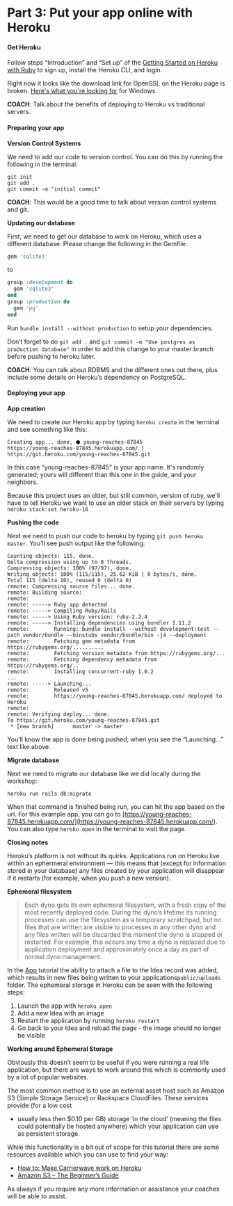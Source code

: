 # Part 3: Put your app online with Heroku

#### Get Heroku <a id="get-heroku"></a>

Follow steps “Introduction” and “Set up” of the [Getting Started on Heroku with Ruby](https://devcenter.heroku.com/articles/getting-started-with-ruby#introduction) to sign up, install the Heroku CLI, and login.

Right now it looks like the download link for OpenSSL on the Heroku page is broken.  [Here's what you're looking for](https://slproweb.com/products/Win32OpenSSL.html) for Windows.

**COACH**: Talk about the benefits of deploying to Heroku vs traditional servers.

#### Preparing your app <a id="preparing-your-app"></a>

**Version Control Systems**

We need to add our code to version control. You can do this by running the following in the terminal:

```text
git init
git add .
git commit -m "initial commit"
```

**COACH**: This would be a good time to talk about version control systems and git.

**Updating our database**

First, we need to get our database to work on Heroku, which uses a different database. Please change the following in the Gemfile:

```ruby
gem 'sqlite3'
```

to

```ruby
group :development do
  gem 'sqlite3'
end
group :production do
  gem 'pg'
end
```

Run `bundle install --without production` to setup your dependencies.

Don’t forget to do `git add .` and `git commit -m "Use postgres as production database"` in order to add this change to your master branch before pushing to heroku later.

**COACH**: You can talk about RDBMS and the different ones out there, plus include some details on Heroku’s dependency on PostgreSQL.

#### Deploying your app <a id="deploying-your-app"></a>

**App creation**

We need to create our Heroku app by typing `heroku create` in the terminal and see something like this:

```text
Creating app... done, ⬢ young-reaches-87845
https://young-reaches-87845.herokuapp.com/ | https://git.heroku.com/young-reaches-87845.git
```

In this case “young-reaches-87845” is your app name.  It's randomly generated; yours will different than this one in the guide, and your neighbors.

Because this project uses an older, but still common, version of ruby, we'll have to tell Heroku we want to use an older stack on their servers by typing `heroku stack:set heroku-16`

**Pushing the code**

Next we need to push our code to heroku by typing `git push heroku master`. You’ll see push output like the following:

```text
Counting objects: 115, done.
Delta compression using up to 8 threads.
Compressing objects: 100% (97/97), done.
Writing objects: 100% (115/115), 25.62 KiB | 0 bytes/s, done.
Total 115 (delta 10), reused 0 (delta 0)
remote: Compressing source files... done.
remote: Building source:
remote:
remote: -----> Ruby app detected
remote: -----> Compiling Ruby/Rails
remote: -----> Using Ruby version: ruby-2.2.4
remote: -----> Installing dependencies using bundler 1.11.2
remote:        Running: bundle install --without development:test --path vendor/bundle --binstubs vendor/bundle/bin -j4 --deployment
remote:        Fetching gem metadata from https://rubygems.org/..........
remote:        Fetching version metadata from https://rubygems.org/...
remote:        Fetching dependency metadata from https://rubygems.org/..
remote:        Installing concurrent-ruby 1.0.2
...
remote: -----> Launching...
remote:        Released v5
remote:        https://young-reaches-87845.herokuapp.com/ deployed to Heroku
remote:
remote: Verifying deploy... done.
To https://git.heroku.com/young-reaches-87845.git
 * [new branch]      master -> master
```

You’ll know the app is done being pushed, when you see the “Launching…” text like above.

**Migrate database**

Next we need to migrate our database like we did locally during the workshop:

```text
heroku run rails db:migrate
```

When that command is finished being run, you can hit the app based on the url. For this example app, you can go to [https://young-reaches-87845.herokuapp.com/](https://young-reaches-87845.herokuapp.com/). You can also type `heroku open` in the terminal to visit the page.

**Closing notes**

Heroku’s platform is not without its quirks. Applications run on Heroku live within an ephermeral environment — this means that \(except for information stored in your database\) any files created by your application will disappear if it restarts \(for example, when you push a new version\).

**Ephemeral filesystem**

> Each dyno gets its own ephemeral filesystem, with a fresh copy of the most recently deployed code. During the dyno’s lifetime its running processes can use the filesystem as a temporary scratchpad, but no files that are written are visible to processes in any other dyno and any files written will be discarded the moment the dyno is stopped or restarted. For example, this occurs any time a dyno is replaced due to application deployment and approximately once a day as part of normal dyno management.

In the [App](part-1-build-your-first-app.md#4-adding-picture-uploads) tutorial the ability to attach a file to the Idea record was added, which results in new files being written to your applications`public/uploads` folder. The ephemeral storage in Heroku can be seen with the following steps:

1. Launch the app with `heroku open`
2. Add a new Idea with an image
3. Restart the application by running `heroku restart`
4. Go back to your Idea and reload the page - the image should no longer be visible

**Working around Ephemeral Storage**

Obviously this doesn’t seem to be useful if you were running a real life application, but there are ways to work around this which is commonly used by a lot of popular websites.

The most common method is to use an external asset host such as Amazon S3 \(Simple Storage Service\) or Rackspace CloudFiles. These services provide \(for a low cost

* usually less then $0.10 per GB\) storage ‘in the cloud’ \(meaning the files could potentially be hosted anywhere\) which your application can use as persistent storage.

While this functionality is a bit out of scope for this tutorial there are some resources available which you can use to find your way:

* [How to: Make Carrierwave work on Heroku](https://github.com/carrierwaveuploader/carrierwave/wiki/How-to%3A-Make-Carrierwave-work-on-Heroku)
* [Amazon S3 – The Beginner’s Guide](http://www.hongkiat.com/blog/amazon-s3-the-beginners-guide/)

As always if you require any more information or assistance your coaches will be able to assist.

